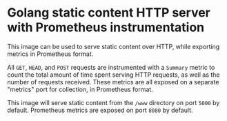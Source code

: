 # Golang static content HTTP server with Prometheus instrumentation

This image can be used to serve static content over HTTP, while exporting metrics in Prometheus format.

All `GET`, `HEAD`, and `POST` requests are instrumented with a `Summary` metric to count the total amount of time spent serving HTTP requests, as well as the number of requests received. These metrics are all exposed on a separate "metrics" port for collection, in Prometheus format.

This image will serve static content from the `/www` directory on port `5000` by default.
Prometheus metrics are exposed on port `8080` by default.
